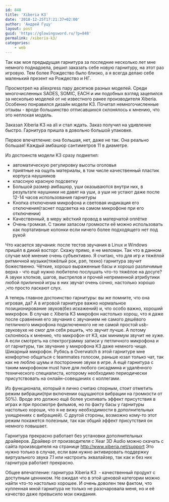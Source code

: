 ```yaml
---
id: 848
title: 'Xiberia K3'
date: '2018-12-25T17:21:37+02:00'
author: 'Андрей Гуцу'
layout: post
guid: 'https://glowingsword.ru/?p=848'
permalink: /xiberia-k3/
categories:
    - web
---
```


Так как моя предыдущая гарнитура за последние несколько лет мне немного поднадоела, решил заказать себе новую гарнитуру, на этот раз игровую. Тем более Рождество было близко, а я всегда делаю себе маленький презент на Рождество и НГ.

Просмотрел на aliexpress пару десятков разных моделей. Среди многочисленных SADES, SOMIC, EACH и им подобных взгляд зацепился за несколько моделей от не известного ранее производителя Xiberia. Особенно понравился дизайн модели K3. Почитал немногочисленные отзывы - вроде большинство отписавшихся склонялось к мнению, что это неплохая модель.

Заказал Xiberia K3 на ali и стал ждать. Заказ получил на удивление быстро. Гарнитура пришла в довольно большой упаковке.

Первое впечатление: она большая, нет, даже не так. Она реально большая! Каждый амбашюр сантиметров 11 в диаметре.

Из достоинств модели K3 сразу подметил:
<ul>
 	<li>автоматическую регулировку высоты оголовья</li>
 	<li>приятные на ощупь материалы, в том числе качественный пластик корпуса наушников</li>
 	<li>классную красную подсветку</li>
 	<li>Большой размер амбашюр, уши оказываются внутри них, в результате наушники не давят на уши, а уши не устают даже после 12-14 часов использования гарнитуры</li>
 	<li>Кнопка отключения микрофона и световая индикация его отключения(гаснет подсветка на самом микрофоне при его отключении)</li>
 	<li>Качественный, в меру жёсткий провод в матерчатой оплётке</li>
 	<li>Очень громкая. С таким запасом громкости её можно использовать как портативные колонки если ничего более подходящего нет под рукой</li>
</ul>
Что касается звучания: после тестов звучания в Linux и Windows пришёл в дикий восторг. Скажу прямо, я не меломан. Так что в данном случае моё мнение очень субъективно. Я считаю, что для игр и тяжёлой ритмичной музыки(тяжёлый рок, рэп, техно) гарнитура звучит божественно. Чёткие, хорошо выраженные басы и хорошо различимые верха - что ещё нужно любителю послушать что-то тяжёлое на досуге? А звуки хлопков, шагов, выстрелов и прочей непременной атрибутики любой приличной игры в них звучат очень сочно, настолько хорошо ,что просто ласкают слух.

А теперь главное достоинство гарнитуры: вы же помните, что она игровая, да? А в игровой гарнитуре важно нормальное позиционирование звуков(без искажений) и, что особо важно, хороший микрофон. В случае с Xiberia K3 микрофон настолько хорош, что я даже после сравнения его звучания с звучанием не самого дешёвого петличного микрофона подключенного не не самой простой usb-звуковухе не смог для себя решить, что звучит лучше. А потому склоняюсь к мнению, что микрофон от K3, как минимум звучит не хуже. А если смотреть на спектрограмму записи у петличного микрофона и от гарнитуры, так звучание у микрофона K3 даже немного чище. Шикарный микрофон. Рубясь в Overwatch в этой гарнитуре мне комфортно общаться с teammates голосом, раньше юзал только чат, так как не люблю шумы и посторонние звуки в игре. А ещё гарнитура с таким микрофоном must have для любого сисадмина и удалённого технического специалиста, которому необходимо периодически присутствовать на онлайн-совещаниях с коллегами.

Из функционала, который я лично считаю спорным, стоит отметить режим вибрации(при включении ощущаются вибрации на громкости от 50%). Вроде это должно ещё более усиливать эффект присутствия в играх и при просмотре фильмов, но по факту басы у гарнитуры настолько хороши, что я не вижу необходимости в дополнительных ухищрениях с вибрацией). С другой стороны, возможно кому-то этот режим покажется полезным, так как общий эффект присутствия он немного повышает.

Гарнитура прекрасно работает без установки дополнительных драйверов. Драйвер от производителя с Xear 3D Audio можно скачать с сайта производителя на странице http://www.xiberia.net/support Это нужно только в случае, если вам нужно активировать поддержку виртуального звука 7.1 или настроить эквалайзер, так как и без них гарнитура работает прекрасно.

Общее впечатление: гарнитура Xiberia K3  - качественный продукт с доступным ценником. Не ожидал что в этой ценовой категории можно найти что-то настолько хорошее. И очень доволен тем фактом, что купленная мной гарнитура не только не разочаровала меня, но и её качество даже превысило мои ожидания.